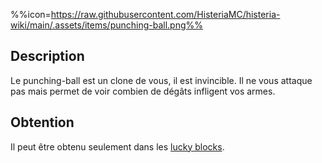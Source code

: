 %%icon=https://raw.githubusercontent.com/HisteriaMC/histeria-wiki/main/.assets/items/punching-ball.png%%

## Description
Le punching-ball est un clone de vous, il est invincible. Il ne vous attaque pas mais permet de voir combien de dégâts infligent vos armes.

## Obtention 
Il peut être obtenu seulement dans les [lucky blocks](https://histeria.fr/wiki/blocs/lucky-block).
